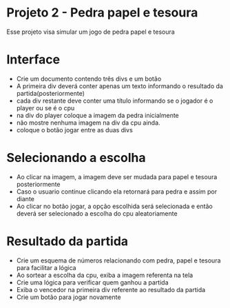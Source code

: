 # Projeto 2 - Pedra papel e tesoura
Esse projeto visa simular um jogo de pedra papel e tesoura

# Interface
* Crie um documento contendo três divs e um botão
* A primeira div deverá conter apenas um texto informando o resultado da partida(posteriormente)
* cada div restante deve conter uma título informando se o jogador é o player ou se é o cpu
* na div do player coloque a imagem da pedra inicialmente
* não mostre nenhuma imagem na div da cpu ainda. 
* coloque o botão jogar entre as duas divs

# Selecionando a escolha
* Ao clicar na imagem, a imagem deve ser mudada para papel e tesoura posteriormente
* Caso o usuario continue clicando ela retornará para pedra e assim por diante
* Ao clicar no botão jogar, a opção escolhida será selecionada e então deverá ser selecionado a escolha do cpu aleatoriamente

# Resultado da partida
* Crie um esquema de números relacionando com pedra, papel e tesoura para facilitar a lógica
* Ao sortear a escolha da cpu, exiba a imagem referenta na tela 
* Crie uma lógica para verificar quem ganhou a partida
* Exiba o vencedor na primeira div referente ao resultado da partida
* Crie um botão para jogar novamente

